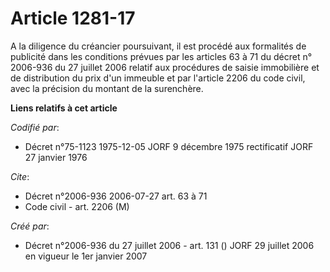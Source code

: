 # Article 1281-17

A la diligence du créancier poursuivant, il est procédé aux formalités de publicité dans les conditions prévues par les
articles 63 à 71 du décret n° 2006-936 du 27 juillet 2006 relatif aux procédures de saisie immobilière et de distribution du
prix d'un immeuble et par l'article 2206 du code civil, avec la précision du montant de la surenchère.

**Liens relatifs à cet article**

_Codifié par_:

  - Décret n°75-1123 1975-12-05 JORF 9 décembre 1975 rectificatif JORF 27 janvier 1976

_Cite_:

  - Décret n°2006-936 2006-07-27 art. 63 à 71
  - Code civil - art. 2206 (M)

_Créé par_:

  - Décret n°2006-936 du 27 juillet 2006 - art. 131 () JORF 29 juillet 2006 en vigueur le 1er janvier 2007
